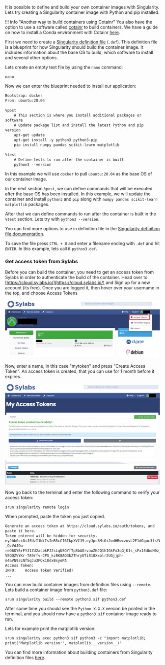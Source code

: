 It is possible to define and build your own container images with Singularity. Lets try creating a Singularity container image with Python and pip installed. 

!!! info "Another way to build containers using Cotainr"
    You also have the option to use a software called [cotainr](creating-a-conda-environment.md) to build containers. We have a guide on how to install a Conda environment with Cotainr [here](creating-a-conda-environment.md).

First we need to create a [Singularity definition file](https://docs.sylabs.io/guides/3.0/user-guide/definition_files.html) (`.def`). This definition file is a blueprint for how Singularity should build the container image. It includes information about the base OS to build, which software to install and several other options.

Lets create an empty text file by using the `nano` command:

```console
nano
```

Now we can enter the blueprint needed to install our application:

```console
Bootstrap: docker
From: ubuntu:20.04

%post
    # This section is where you install additional packages or software
    # Update package list and install the latest Python and pip version
    apt-get update
    apt-get install -y python3 python3-pip
    pip install numpy pandas scikit-learn matplotlib

%test
    # Define tests to run after the container is built
    python3 --version
```

In this example we will use `docker` to pull `ubuntu:20.04` as the base OS of our container image. 

In the next section,`%post`, we can define commands that will be executed after the base OS has been installed. In this example, we will update the container and install `python3` and `pip` along with `numpy pandas scikit-learn matplotlib` packages. 

After that we can define commands to run after the container is built in the `%test` section. Lets try with `python3 --version`.

You can find more options to use in definition file in the [Singularity definition file documentation](https://docs.sylabs.io/guides/3.0/user-guide/definition_files.html).

To save the file press `CTRL + O` and enter a filename ending with `.def` and hit `ENTER`. In this example, lets call it `python3.def`.

### Get access token from Sylabs

Before you can build the container, you need to get an access token from Sylabs in order to authenticate the build of the container. Head over to [https://cloud.sylabs.io/](https://cloud.sylabs.io/) and Sign up for a new account (its free). Once you are logged it, then hover over your username in the top, and choose Access Tokens

![Image of CLAAUDIA Logo](/assets/img/ai-lab/sylabs-access-tokens.png)

Now, enter a name, in this case "mytoken" and press "Create Access Token". An access token is created, that you can use for 1 month before it expires. 

![Image of CLAAUDIA Logo](/assets/img/ai-lab/sylabs-create-token.png)

Now go back to the terminal and enter the following command to verify your access token:

```
srun singularity remote login
```

When prompted, paste the token you just copied.

```
Generate an access token at https://cloud.sylabs.io/auth/tokens, and paste it here.
Token entered will be hidden for security.
eyJhbGciOiJSUzI1NiIsInR5cCI6IkpXVCJ9.eyJpc3MiOiJodHRwczovL2F1dGguc3lsYWJzLmlvL3Rva2VuIiwic3ViIjoiNjY3YThmMTJmMGVkNGQxMzdhYTA1NzMwIiwiZXhwIjoxNzIxOTA0MzE4LCJpYXQiOjE3MTkzMTIzMTgsImp0aSI6IjY2N2E5ZmJlMTRjNTI5MTY5Zjk4OGQwYyJ9.DseTflfB6_mT_9HQpX6tUetfdOR7-_QzVdJOu-reO6OY6rFYJ1ZU2acbkPJ2sLqUSGYfTp8bAOrvawZKJQ1hIGkFx3qGjK1s_sFx18dboN0zjFZPbsk41m6Vmu3u5d1tWzfCDn2GgGBgdeJ411M6ECvfAFCV5In3G5abZ44KyY_N1_ziPOYTmLCbtGEbagxBFIBIyGVhMtyFNdaPfVANko8BtsCAhi3_dW0jsT4EzMBpf3afEhdbjIPP5T_gWuTzxqY-VEQQZVYKr-TA9rfv-CPS_kzBK8AQ3kZThryUTi818Xxolr2UGjjph-m4aVN9sLNfSqJu3PQx1UdxBsyoPA
Access Token:
INFO:    Access Token Verified!
...
```

You can now build container images from definition files using `--remote`. Lets build a container image from `python3.def` file:

```console
srun singularity build --remote python3.sif python3.def
```

After some time you should  see the `Python X.X.X` version be printed in the terminal, and you should now have a `python3.sif` container image ready to run.

Lets for example print the matplotlib version:

```console
srun singularity exec python3.sif python3 -c "import matplotlib; print('Matplotlib version:', matplotlib.__version__)"
```

You can find more information about building containers from Singularity definition files [here](https://docs.sylabs.io/guides/3.0/user-guide/definition_files.html).